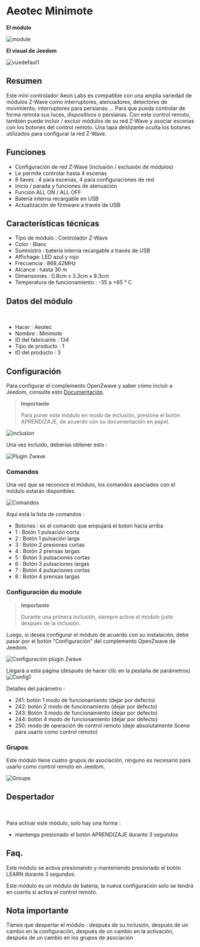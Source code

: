 # Aeotec Minimote

**El módulo**

![module](images/aeotec.minimote/module.jpg)

**El visual de Jeedom**

![vuedefaut1](images/aeotec.minimote/vuedefaut1.jpg)

## Resumen

Este mini controlador Aeon Labs es compatible con una amplia variedad de módulos Z-Wave como interruptores, atenuadores, detectores de movimiento, interruptores para persianas ... Para que pueda controlar de forma remota sus luces, dispositivos o persianas. Con este control remoto, también puede incluir / excluir módulos de su red Z-Wave y asociar escenas con los botones del control remoto. Una tapa deslizante oculta los botones utilizados para configurar la red Z-Wave.

## Funciones

-   Configuración de red Z-Wave (inclusión / exclusión de módulos)
-   Le permite controlar hasta 4 escenas
-   8 llaves : 4 para escenas, 4 para configuraciones de red
-   Inicio / parada y funciones de atenuación
-   Función ALL ON / ALL OFF
-   Batería interna recargable en USB
-   Actualización de firmware a través de USB

## Características técnicas

-   Tipo de módulo : Controlador Z-Wave
-   Color : Blanc
-   Suministro : batería interna recargable a través de USB
-   Affichage: LED azul y rojo
-   Frecuencia : 868,42MHz
-   Alcance : hasta 30 m
-   Dimensiones : 0.8cm x 3.3cm x 9.3cm
-   Temperatura de funcionamiento : -35 a +85 ° C

## Datos del módulo
 
-   Hacer : Aeotec
-   Nombre : Minimote
-   ID del fabricante : 134
-   Tipo de producto : 1
-   ID del producto : 3

## Configuración

Para configurar el complemento OpenZwave y saber cómo incluir a Jeedom, consulte esto [Documentación](https://doc.jeedom.com/es_ES/plugins/automation%20protocol/openzwave/).

> **Importante**
>
> Para poner este módulo en modo de inclusión, presione el botón APRENDIZAJE, de acuerdo con su documentación en papel.

![inclusion](images/aeotec.minimote/inclusion.jpg)

Una vez incluido, deberías obtener esto :

![Plugin Zwave](images/aeotec.minimote/information.jpg)

### Comandos

Una vez que se reconoce el módulo, los comandos asociados con el módulo estarán disponibles.

![Comandos](images/aeotec.minimote/commandes.jpg)

Aquí está la lista de comandos :

-   Botones : es el comando que empujará el botón hacia arriba
  - 1 : Botón 1 pulsación corta
  - 2 : Botón 1 pulsación larga
  - 3 : Botón 2 presiones cortas
  - 4 : Botón 2 prensas largas
  - 5 : Botón 3 pulsaciones cortas
  - 6 : Botón 3 pulsaciones largas
  - 7 : Botón 4 pulsaciones cortas
  - 8 : Botón 4 prensas largas

### Configuración du module

> **Importante**
>
> Durante una primera inclusión, siempre active el módulo justo después de la inclusión.

Luego, si desea configurar el módulo de acuerdo con su instalación, debe pasar por el botón "Configuración" del complemento OpenZwave de Jeedom.

![Configuración plugin Zwave](images/plugin/bouton_configuration.jpg)

Llegará a esta página (después de hacer clic en la pestaña de parámetros)
 
![Config1](images/aeotec.minimote/config1.jpg)

Detalles del parámetro :

-   241: botón 1 modo de funcionamiento (dejar por defecto)
-   242: botón 2 modo de funcionamiento (dejar por defecto)
-   243: Botón 3 modo de funcionamiento (dejar por defecto)
-   244: botón 4 modo de funcionamiento (dejar por defecto)
-   250: modo de operación de control remoto (deje absolutamente Scene para usarlo como control remoto)

### Grupos

Este módulo tiene cuatro grupos de asociación, ninguno es necesario para usarlo como control remoto en Jeedom.

![Groupe](images/aeotec.minimote/groupe.jpg)

## Despertador

 

Para activar este módulo, solo hay una forma :

-   mantenga presionado el botón APRENDIZAJE durante 3 segundos

## Faq.

Este módulo se activa presionando y manteniendo presionado el botón LEARN durante 3 segundos.

Este módulo es un módulo de batería, la nueva configuración solo se tendrá en cuenta si activa el control remoto.

## Nota importante

Tienes que despertar el módulo : después de su inclusión, después de un cambio en la configuración, después de un cambio en la activación, después de un cambio en los grupos de asociación
